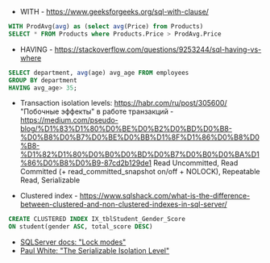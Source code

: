 - WITH - https://www.geeksforgeeks.org/sql-with-clause/
```sql
WITH ProdAvg(avg) as (select avg(Price) from Products)
SELECT * FROM Products where Products.Price > ProdAvg.Price
```

- HAVING - https://stackoverflow.com/questions/9253244/sql-having-vs-where
```sql
SELECT department, avg(age) avg_age FROM employees
GROUP BY department
HAVING avg_age> 35;
```

- Transaction isolation levels: https://habr.com/ru/post/305600/
"Побочные эффекты" в работе транзакций - https://medium.com/pseudo-blog/%D1%83%D1%80%D0%BE%D0%B2%D0%BD%D0%B8-%D0%B8%D0%B7%D0%BE%D0%BB%D1%8F%D1%86%D0%B8%D0%B8-%D1%82%D1%80%D0%B0%D0%BD%D0%B7%D0%B0%D0%BA%D1%86%D0%B8%D0%B9-87cd2b129de1
Read Uncommitted, Read Committed (+ read_committed_snapshot on/off + NOLOCK), Repeatable Read, Serializable

- Clustered index - https://www.sqlshack.com/what-is-the-difference-between-clustered-and-non-clustered-indexes-in-sql-server/
```sql
CREATE CLUSTERED INDEX IX_tblStudent_Gender_Score
ON student(gender ASC, total_score DESC)
```

- [SQLServer docs: "Lock modes"](https://learn.microsoft.com/en-us/sql/relational-databases/sql-server-transaction-locking-and-row-versioning-guide?view=sql-server-ver16#lock_modes)
- [Paul White: "The Serializable Isolation Level"](https://sqlperformance.com/2014/04/t-sql-queries/the-serializable-isolation-level)
